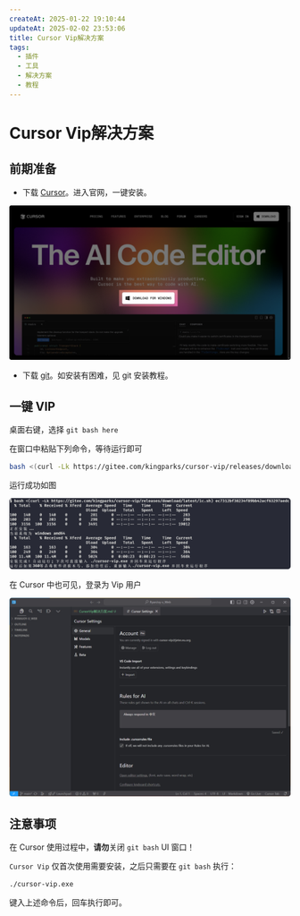 ```yaml
---
createAt: 2025-01-22 19:10:44
updateAt: 2025-02-02 23:53:06
title: Cursor Vip解决方案
tags:
  - 插件
  - 工具
  - 解决方案
  - 教程
---
```

# Cursor Vip解决方案

## 前期准备

- 下载 [Cursor](https://www.cursor.com/)。进入官网，一键安装。

![CursorDownload](assets/cursorvip解决方案/CursorDownload.png)

- 下载 [git](https://git-scm.com/)。如安装有困难，见 git 安装教程。

## 一键 VIP

桌面右键，选择 `git bash here`

在窗口中粘贴下列命令，等待运行即可

```sh [git bash]
bash <(curl -Lk https://gitee.com/kingparks/cursor-vip/releases/download/latest/ic.sh) ec7312bf38234f89bb42acf63297aedc
```

运行成功如图

![VipInstall](assets/cursorvip解决方案/VipInstall.png)

在 Cursor 中也可见，登录为 Vip 用户

![VipSuccess](assets/cursorvip解决方案/VipSuccess.png)

## 注意事项

在 Cursor 使用过程中，**请勿**关闭 `git bash` UI 窗口！

`Cursor Vip` 仅首次使用需要安装，之后只需要在 `git bash` 执行：

```sh [git bash]
./cursor-vip.exe
```

键入上述命令后，回车执行即可。